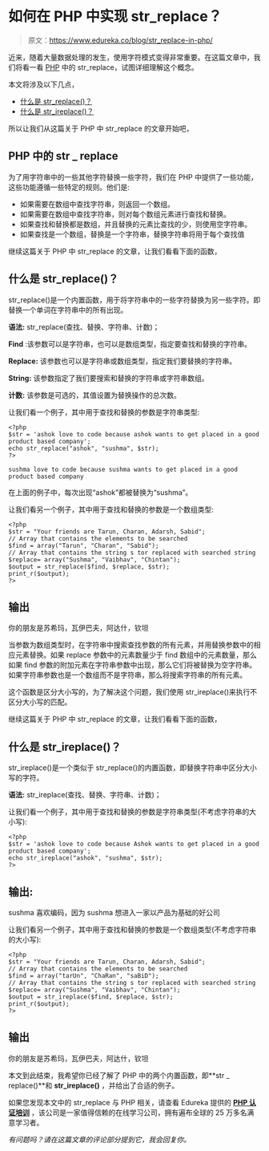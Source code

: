 # 如何在 PHP 中实现 str_replace？

> 原文：<https://www.edureka.co/blog/str_replace-in-php/>

近来，随着大量数据处理的发生，使用字符模式变得非常重要。在这篇文章中，我们将看一看 [PHP](https://www.edureka.co/blog/php-tutorial-for-beginners/) 中的 str_replace，试图详细理解这个概念。

本文将涉及以下几点，

*   [什么是 str_replace()？](#Whatisstr_replace()?)
*   [什么是 str_ireplace()？](#Whatisstr_ireplace()?)

所以让我们从这篇关于 PHP 中 str_replace 的文章开始吧，

## **PHP 中的 str _ replace**

为了用字符串中的一些其他字符替换一些字符，我们在 PHP 中提供了一些功能，这些功能遵循一些特定的规则。他们是:

*   如果需要在数组中查找字符串，则返回一个数组。
*   如果需要在数组中查找字符串，则对每个数组元素进行查找和替换。
*   如果查找和替换都是数组，并且替换的元素比查找的少，则使用空字符串。
*   如果查找是一个数组，替换是一个字符串，替换字符串将用于每个查找值

继续这篇关于 PHP 中 str_replace 的文章，让我们看看下面的函数，

## **什么是 str_replace()？**

str_replace()是一个内置函数，用于将字符串中的一些字符替换为另一些字符。即替换一个单词在字符串中的所有出现。

**语法:** str_replace(查找、替换、字符串、计数)；

**Find** :该参数可以是字符串，也可以是数组类型，指定要查找和替换的字符串。

**Replace:** 该参数也可以是字符串或数组类型，指定我们要替换的字符串。

**String:** 该参数指定了我们要搜索和替换的字符串或字符串数组。

**计数:** 该参数是可选的，其值设置为替换操作的总次数。

让我们看一个例子，其中用于查找和替换的参数是字符串类型:

```
<?php
$str = 'ashok love to code because ashok wants to get placed in a good product based company';
echo str_replace("ashok", "sushma", $str);
?>

```

```
sushma love to code because sushma wants to get placed in a good product based company
```

在上面的例子中，每次出现“ashok”都被替换为“sushma”。

让我们看另一个例子，其中用于查找和替换的参数是一个数组类型:

```
<?php
$str = "Your friends are Tarun, Charan, Adarsh, Sabid";
// Array that contains the elements to be searched
$find = array("Tarun", "Charan", "Sabid");
// Array that contains the string s tor replaced with searched string
$replace= array("Sushma", "Vaibhav", "Chintan");
$output = str_replace($find, $replace, $str);
print_r($output);
?>

```

## **输出**

你的朋友是苏希玛，瓦伊巴夫，阿达什，钦坦

当参数为数组类型时，在字符串中搜索查找参数的所有元素，并用替换参数中的相应元素替换。如果 replace 参数中的元素数量少于 find 数组中的元素数量，那么如果 find 参数的附加元素在字符串参数中出现，那么它们将被替换为空字符串。如果字符串参数也是一个数组而不是字符串，那么将搜索字符串的所有元素。

这个函数是区分大小写的，为了解决这个问题，我们使用 str_ireplace()来执行不区分大小写的匹配。

继续这篇关于 PHP 中 str_replace 的文章，让我们看看下面的函数，

## **什么是 str_ireplace()？**

str_ireplace()是一个类似于 str_replace()的内置函数，即替换字符串中区分大小写的字符。

**语法:** str_ireplace(查找、替换、字符串、计数)；

让我们看一个例子，其中用于查找和替换的参数是字符串类型(不考虑字符串的大小写):

```
<?php
$str = 'ashok love to code because Ashok wants to get placed in a good product based company';
echo str_ireplace("ashok", "sushma", $str);
?>

```

## **输出:**

sushma 喜欢编码，因为 sushma 想进入一家以产品为基础的好公司

让我们看另一个例子，其中用于查找和替换的参数是一个数组类型(不考虑字符串的大小写):

```
<?php
$str = "Your friends are Tarun, Charan, Adarsh, Sabid";
// Array that contains the elements to be searched
$find = array("tarUn", "ChaRan", "saBiD");
// Array that contains the string s tor replaced with searched string
$replace= array("Sushma", "Vaibhav", "Chintan");
$output = str_ireplace($find, $replace, $str);
print_r($output);
?>

```

## **输出**

你的朋友是苏希玛，瓦伊巴夫，阿达什，钦坦

本文到此结束，我希望你已经了解了 PHP 中的两个内置函数，即**str _ replace()**和 **str_ireplace()** ，并给出了合适的例子。

如果您发现本文中的 str_replace 与 PHP 相关，请查看 Edureka 提供的  [**PHP 认证培训**](https://www.edureka.co/php-mysql-self-paced) ，该公司是一家值得信赖的在线学习公司，拥有遍布全球的 25 万多名满意学习者。

*有问题吗？请在这篇文章的评论部分提到它，我会回复你。*